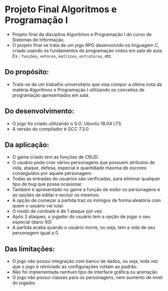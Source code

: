 # Projeto Final Algoritmos e Programação I

- Projeto final da disciplina Algoritmos e Programação I do curso de Sistemas de Informação.
- O projeto final se trata de um jogo RPG desenvolvido na linguagem C, criado usando os fundamentos de programação vistos em sala de aula. Ex.: ```funções```, ```vetores```, ```matrizes```, ```estruturas```, etc.

## Do propósito:
- Trata-se de um trabalho universitário que visa compor a última nota da matéria Algoritmos e Programação I utilizando os conceitos de programação apresentados em sala.  

## Do desenvolvimento:
- O jogo foi criado utilizando o S.O. Ubuntu 18.04 LTS
- A versão do compilador é GCC 7.3.0

## Da aplicação:
- O game criado tem as funções de CRUD.
- O usuário pode criar vários personagens que possuem atributos de vida, ataque, defesa, especial e quantidade máxima de escores conseguidos por aquele personagem.
- Todas as entradas do usuários são verificadas, para eliminar qualquer tipo de bug que possa ocasionar.
- Também é apresentado no game a função de exibir os personagens e as opções de editar e excluir os mesmos.
- A opção de começar a partida traz os inimigos de forma aleatória com quem o usuário vai lutar. 
- O modo de combate é de 1 ataque por vez.
- Após 3 ataques, o jogador do usuário tem a opção de jogar o seu especial (dano 50)
- A partida acaba quando o usuário morre, ou seja, tem a vida de seu personagem igual a 0.

## Das limitações:
- O jogo não possui integração com banco de dados, ou seja, toda vez que o jogo é reiniciado as configurações voltam ao padrão.
- Não foi implementada nenhum tipo de interface gráfica ou animação.
- O jogo não possui classes para os personagens, nem aumento de nível do jogador.